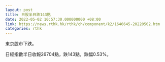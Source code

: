 ```yaml
---
layout: post
title: 日股半日跌143點
date: 2022-05-02 10:57:30.000000000 +08:00
link: https://news.rthk.hk/rthk/ch/component/k2/1646645-20220502.htm
categories: rthk
---
```


東京股市下跌。

日經指數半日收報26704點，跌143點，跌幅0.53%。
